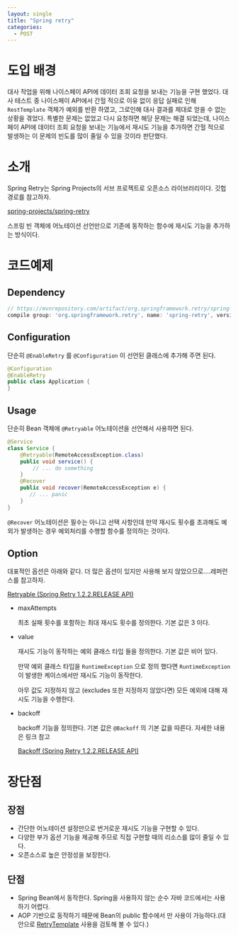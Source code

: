 ```yaml
---
layout: single
title: "Spring retry"
categories:
  - POST
---
```


# 도입 배경

대사 작업을 위해 나이스페이 API에 데이터 조회 요청을 보내는 기능을 구현 했었다.  대사 테스트 중 나이스페이 API에서 간헐 적으로 이유 없이 응답 실패로 인해 `RestTemplate` 객체가 예외를 반환 하였고, 그로인해 대사 결과를 제대로 얻을 수 없는 상황을 겪었다. 특별한 문제는 없었고 다시 요청하면 해당 문제는 해결 되었는데, 나이스페이 API에 데이터 조회 요청을 보내는 기능에서 재시도 기능을 추가하면 간헐 적으로 발생하는 이 문제의 빈도를 많이 줄일 수 있을 것이라 판단했다.

# 소개

Spring Retry는 Spring Projects의 서브 프로젝트로 오픈소스 라이브러리이다. 깃헙 경로를 참고하자.

[spring-projects/spring-retry](https://github.com/spring-projects/spring-retry)

스프링 빈 객체에 어노테이션 선언만으로 기존에 동작하는 함수에 재시도 기능을 추가하는 방식이다.

# 코드예제

## Dependency

```groovy
// https://mvnrepository.com/artifact/org.springframework.retry/spring-retry
compile group: 'org.springframework.retry', name: 'spring-retry', version: '1.3.0'
```

## Configuration

단순히 `@EnableRetry` 를 `@Configuration` 이 선언된 클래스에 추가해 주면 된다.

```java
@Configuration
@EnableRetry
public class Application {
}
```

## Usage

단순히 Bean 객체에 `@Retryable` 어노테이션을 선언해서 사용하면 된다.

```java
@Service
class Service {
    @Retryable(RemoteAccessException.class)
    public void service() {
        // ... do something
    }
    @Recover
    public void recover(RemoteAccessException e) {
       // ... panic
    }
}
```

`@Recover` 어노테이션은 필수는 아니고 선택 사항인데 만약 재시도 횟수를 초과해도 예외가 발생하는 경우 예외처리를 수행할 함수를 정의하는 것이다.

## Option

대표적인 옵션은 아래와 같다. 더 많은 옵션이 있지만 사용해 보지 않았으므로....레퍼런스를 참고하자.

[Retryable (Spring Retry 1.2.2.RELEASE API)](https://docs.spring.io/spring-retry/docs/api/current/org/springframework/retry/annotation/Retryable.html)

- maxAttempts

    최초 실패 횟수를 포함하는 최대 재시도 횟수를 정의한다. 기본 값은 3 이다.

- value

    재시도 기능이 동작하는 예외 클래스 타입 들을 정의한다. 기본 값은 비어 있다.

    만약 예외 클래스 타입을 `RuntimeException` 으로 정의 했다면 `RuntimeException` 이 발생한 케이스에서만 재시도 기능이 동작한다.

    아무 값도 지정하지 않고 (excludes 또한 지정하지 않았다면) 모든 예외에 대해 재시도 기능을 수행한다.

- backoff

    backoff 기능을 정의한다. 기본 값은 `@Backoff` 의 기본 값을 따른다. 자세한 내용은 링크 참고

    [Backoff (Spring Retry 1.2.2.RELEASE API)](https://docs.spring.io/spring-retry/docs/api/current/org/springframework/retry/annotation/Backoff.html)

# 장단점

## 장점

- 간단한 어노테이션 설정만으로 번거로운 재시도 기능을 구현할 수 있다.
- 다양한 부가 옵션 기능을 제공해 주므로 직접 구현할 때의 리소스를 많이 줄일 수 있다.
- 오픈소스로 높은 안정성을 보장한다.

## 단점

- Spring Bean에서 동작한다. Spring을 사용하지 않는 순수 자바 코드에서는 사용하기 어렵다.
- AOP 기반으로 동작하기 때문에 Bean의 public 함수에서 만 사용이 가능하다.(대안으로 [RetryTemplate](https://docs.spring.io/spring-batch/docs/current/reference/html/retry.html#retryTemplate) 사용을 검토해 볼 수 있다.)
